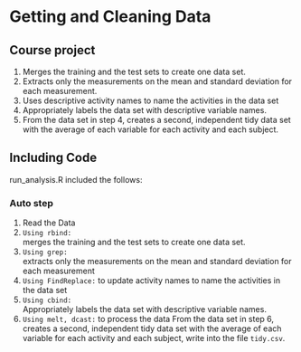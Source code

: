 # Getting and Cleaning Data



## Course project

1. Merges the training and the test sets to create one data set.
2. Extracts only the measurements on the mean and standard deviation for each measurement.
3. Uses descriptive activity names to name the activities in the data set
4. Appropriately labels the data set with descriptive variable names.
5. From the data set in step 4, creates a second, independent tidy data set with the average of each variable for each activity and each subject.

## Including Code

run_analysis.R included the follows:

### Auto step
1. Read the Data 
2. `Using rbind:`     
        merges the training and the test sets to create one data set.
3. `Using grep:`      
        extracts only the measurements on the mean and standard deviation for each measurement
4. `Using FindReplace:`
        to update activity names to name the activities in the data set
5. `Using cbind:`     
        Appropriately labels the data set with descriptive variable names.
6. `Using melt, dcast:` 
        to process the data From the data set in step 6, creates a second, independent tidy data set with the average of each variable for each activity and each subject,        write into the file `tidy.csv`.

